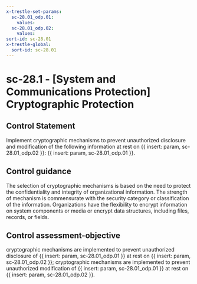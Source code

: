 ```yaml
---
x-trestle-set-params:
  sc-28.01_odp.01:
    values:
  sc-28.01_odp.02:
    values:
sort-id: sc-28.01
x-trestle-global:
  sort-id: sc-28.01
---
```


# sc-28.1 - \[System and Communications Protection\] Cryptographic Protection

## Control Statement

Implement cryptographic mechanisms to prevent unauthorized disclosure and modification of the following information at rest on {{ insert: param, sc-28.01_odp.02 }}: {{ insert: param, sc-28.01_odp.01 }}.

## Control guidance

The selection of cryptographic mechanisms is based on the need to protect the confidentiality and integrity of organizational information. The strength of mechanism is commensurate with the security category or classification of the information. Organizations have the flexibility to encrypt information on system components or media or encrypt data structures, including files, records, or fields.

## Control assessment-objective

cryptographic mechanisms are implemented to prevent unauthorized disclosure of {{ insert: param, sc-28.01_odp.01 }} at rest on {{ insert: param, sc-28.01_odp.02 }};
cryptographic mechanisms are implemented to prevent unauthorized modification of {{ insert: param, sc-28.01_odp.01 }} at rest on {{ insert: param, sc-28.01_odp.02 }}.
